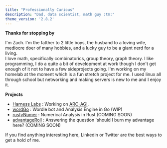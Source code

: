 ```yaml
---
title: "Professionally Curious"
description: "Dad, data scientist, math guy :tm:"
theme_version: '2.8.2'
---
```

**Thanks for stopping by**

 I'm Zach. I'm the fatther to 2 little boys, the husband to a loving wife, mediocre doer of many hobbies, and a lucky guy to be a giant nerd for a living.  
I love math, specifically combinatorics, group theory, graph theory. I like programming, I do a quite a bit of development at work though I don't get enough of it not to have a few sideprojects going. 
I'm working on my homelab at the moment which is a fun stretch project for me. I used linux all through school but networking and making servers is new to me and I enjoy it. 

 **Projects**
- [Harness Labs](https://github.com/harnesslabs) :  Working on [ARC-AGI](https://arcprize.org/). 
- [wordGo](https://github.com/zornsLemons/wordGo) : Wordle bot and Analysis Engine in Go (WIP)
- [rustyNumer](https://github.com/zornsLemons/rustyNumer) : Numerical Analysis in Rust (COMING SOON)
- [advantageRoll]() : Answering the question 'should I burn my advantage here? (COMING SOON)

If you find anything interesting here, Linkedin or Twitter are the best ways to get a hold of me.
